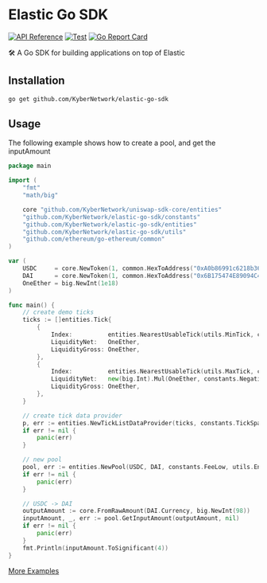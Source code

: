 # Elastic Go SDK

[![API Reference](https://camo.githubusercontent.com/915b7be44ada53c290eb157634330494ebe3e30a/68747470733a2f2f676f646f632e6f72672f6769746875622e636f6d2f676f6c616e672f6764646f3f7374617475732e737667)](https://pkg.go.dev/github.com/KyberNetwork/elastic-go-sdk)
[![Test](https://github.com/KyberNetwork/elastic-go-sdk/actions/workflows/test.yml/badge.svg)](https://github.com/KyberNetwork/elastic-go-sdk/actions/workflows/test.yml)
[![Go Report Card](https://goreportcard.com/badge/github.com/KyberNetwork/elastic-go-sdk)](https://goreportcard.com/report/github.com/KyberNetwork/elastic-go-sdk)

🛠 A Go SDK for building applications on top of Elastic

## Installation

```sh
go get github.com/KyberNetwork/elastic-go-sdk
```

## Usage

The following example shows how to create a pool, and get the inputAmount

```go
package main

import (
	"fmt"
	"math/big"

	core "github.com/KyberNetwork/uniswap-sdk-core/entities"
	"github.com/KyberNetwork/elastic-go-sdk/constants"
	"github.com/KyberNetwork/elastic-go-sdk/entities"
	"github.com/KyberNetwork/elastic-go-sdk/utils"
	"github.com/ethereum/go-ethereum/common"
)

var (
	USDC     = core.NewToken(1, common.HexToAddress("0xA0b86991c6218b36c1d19D4a2e9Eb0cE3606eB48"), 6, "USDC", "USD Coin")
	DAI      = core.NewToken(1, common.HexToAddress("0x6B175474E89094C44Da98b954EedeAC495271d0F"), 18, "DAI", "Dai Stablecoin")
	OneEther = big.NewInt(1e18)
)

func main() {
	// create demo ticks
	ticks := []entities.Tick{
		{
			Index:          entities.NearestUsableTick(utils.MinTick, constants.TickSpacings[constants.FeeLow]),
			LiquidityNet:   OneEther,
			LiquidityGross: OneEther,
		},
		{
			Index:          entities.NearestUsableTick(utils.MaxTick, constants.TickSpacings[constants.FeeLow]),
			LiquidityNet:   new(big.Int).Mul(OneEther, constants.NegativeOne),
			LiquidityGross: OneEther,
		},
	}

	// create tick data provider
	p, err := entities.NewTickListDataProvider(ticks, constants.TickSpacings[constants.FeeLow])
	if err != nil {
		panic(err)
	}

	// new pool
	pool, err := entities.NewPool(USDC, DAI, constants.FeeLow, utils.EncodeSqrtRatioX96(constants.One, constants.One), OneEther, 0, p)
	if err != nil {
		panic(err)
	}

	// USDC -> DAI
	outputAmount := core.FromRawAmount(DAI.Currency, big.NewInt(98))
	inputAmount, _, err := pool.GetInputAmount(outputAmount, nil)
	if err != nil {
		panic(err)
	}
	fmt.Println(inputAmount.ToSignificant(4))
}
```

[More Examples](./examples/README.md)
